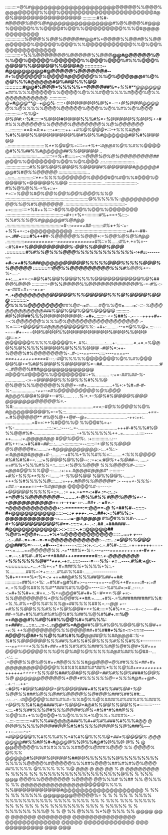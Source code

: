:::::::::=@%#@@@@@@@@@@@@@@@@@@@@@@@@@%%@@@%@@@@@@@@%%@@%@@@@@@@@@@@@@@@@@@@@@@#@@%@@@@@@@@@@@@@@@@
:::::::::::*#%#-#@@@@%@@%@#@@@@*@@@@@@@@@@@#%@%@@@%#@@@%@@@@@%%%@@@@#%@@%%@@@@@@@@@%%%@#@@@@@@@@@@@@
:::::::::::::::*%@@@%%@@%@@@@*##@@#%+@@@@%%@@#@%%@@@@@@@@%@@@@@%@@@%%%@@@@@@@@@@@%%@%@@%@@@@@@@@@@@@
::::::::::::=%%%@@@@@@@%@@@@@%%@@@**@@#@@@@@@%@%%@@%@@@@@%@@@@@@%%@@@%@@@%#%%%@@@%@@@@%%@@@@@%%@@@#@
::::::::::::--#@@@@@@@@#@@@@@@%@@@@@@#--#+*%@@@@@@%@@@@#@@@@@@%%%@%@@@*@@@#%@%@@%%%#@@@@@#@%##@%%%@@
::::::::::::#@@#%@@@*%%%%%+=@@@@##%=**+*%%#**@@@@@@=##*%%%%@@@@@%%@@@@%@%%%#@@%%%%#@@@%@%%@@@@@@@@@@
.:::::::::::::-*@+#@@@**@=+@@*%-:::::+@@@@@@@%@%=*=:::+@%@@@@@@@@%%@%%*%%%@@@%@@@@@%@@@%%@%%#%%@%@@@
:::::::::::::-%%@-*@%@#:*+:%#::::::=%@@@#@@@@%%%#*%=+%@@@@@%%@@%++##%%%@@@@@%%@@@@%@@@@@@@%%@%@@@@@@
....:::::::::-==#:=#:=+-:::+=::::::++-+#%@%@@@+:::-+%%%#@@-*%#%%@@%%@@@@@@@@%@#%@%%#@@@@@@#@%#%@@@@@
      ..:::::::::::::::::::::::::::::*%**%@#@%=::::==+%+-:#@@#%@%%#%*%@@@@@#%%%##%%*#@@@@@##%%@@@@@
..  ......:::::::::::::::::::......::::::==%*+#*::::::=-::=@@@%@%@%@@@@@@@@##@*@@%%@@@@@@@%@@%%@%@@@
.:::.::::::::::::::::::::::.     . .::::::::::::::::::*#%%@%@@%@@@%%@@@@#%@@@@@@#@@@@@#@@#%#@%%@@@@@
::::::::::::::::::::::...    ..:::::...::::::::::::::**=%%%%@@@@@@%@@@@#*@%#@%%#@@@%@@@@@%+@@@@@%%@@
::::::::::::::::::::::::::...:::::::::::::::::::::::::-#%%@%@%%-=%*+::+-+=::=%@@%#@%@@%@@%@@%@@@%%%@
::::::::::::::::::::::::::::::::::::::::::::::::::::::::::::::::::*@%%%%%%::*@@@@@@@@@@@%%@%#%@@@@@@
.:::::::::::::::::::::::::::::::::::::::::::::::-+*=:::::::::::::+%#*+*+*%::::-#@%*%@@@%%@@%%@@@@@@@
.:::::::::::::::::::::::::::::::::::::::::::::=#+::+%+-::::::::::#%*+*==+%::::-%%*#%%%@%#@@@@@#%@#@@
.:::::::::::::::::::::::::::::::::::::::::::=#-::====+##-::::::::#%**+**+%-:*+-+*%%*+=-::+@@@@@@@@@@
.:::::::::::::::::::::::::::::::::::::::::+#+=-##-=**-.:##-::::::#%++#***#-%@@@@@%%@@@+:=%@@%@%@%#@@
.::::::::::::::==========--=============#%::=%*.....:#%+.+=%=---:#%#******=+%@@@@@@@@@%-*@@%%@@@%@@@
.:::::::::::::#%#%%@%%%@@@%%%%%%%%%%%%%*-:+#=:-------:-+#-:++#%%###@@@@@@@@@@%%%%%@@@%%%%%@@@%%@@@@@
:::::::::::::*@@%%@@@@@@@@@%%%#**%@@%+=-*%-.....-++:.....+==-:=#@%#%@@%@@@%%%%@@@@@@@@@@@%@%##@@%@@@
::::::::::::=@%%@@@@%%@@@@@@@@@@@@%-=-#%-:--=-###+*#+-:-=+=**-=..+@@@@@@@@@@@@@%%%@@@@@%%%@%@@@@%@@@
:::::::::::-@%%%%@@@@@@@@***##%@#-:=#*:......:*#@%%@#=......:=*:=::=%@@@@@@@@@@@@###%@@*%@@%@@%@@@@@
::::::::::-#@%@@##%%%@@@@@@@@@*:=+#+..:::::::-++%##%*=.-===++++*#+-=-:%@@@@@@%%%%@%@@@@@@@@@@@@@@@@@
:-%=::::::+@@@@%#@@@@@@@@@%%*:-+#+:........---=+@%%@*+.:::-----===#+=-==*@@%@@@%%@@@@@@@@@@%@@@%%@@@
:*@*:::=:-@@@@@@%%%%%@@@@%+..#%:..............*:.....+-.............=*.+=.=%@@@%%@%%%%%@@@@%@%%%%@@@
-#@%=:++-%@@@%#%@@@@@@@%-..*#-::--==-----:::::----====--===+++++++====*#--:.-#@%%%%%@@@@@@@%@%%#%@@@
@@%@+=%#*@%@@@%%@@@@@%=-:##............................::...............:#-*:..#@@@%###@@@@@@@@@@@@@
#@@@%#@@@@%%@@@@@@@#::+%*..       ........ -:*+=-##%#*#-%- ................-*:=-=*@@@@@%%%@%%%*#%%%@
@%@@%%%@@@@@%*%@@+-=#*+....................+%+:+%#=#*-#-%-...................-++--=#%@@@@@@@@@%@%@@@
#@@@*%@@#***%@@+--#%:......                                    .     .         .%:+.+-%@%*#%@@@@%@@@
@@@@@@@@@@@@%=.-%#:...............................................................===:-*#@%%@@@%*%@%
#@@@@@@@@@%=-=%*:::.................................................................+==-=.#%@@@@@***
#%@%@++@#--*@=................................-++:=*+:.          .....................=#==:++%#@@%%@
%%@@#%=+-+%-..........................:::.:+:..:----:..=-...............................+++#-#%%%#%@
%%@@#%*#-................................*. -+%%%%%%%++..=...........:.::::----+*+........:+.@@@@#@@
#@@%@@%*:.      :+:::::::::::::.:.:--#%++::*+:*+#%##*=##:::.:.....:-::::::::::::=--::::::::+:@%%%@@@
@%@@@@#=:.......:+-#@@@@@@@@@@*:-:...+%:*:-=:#@@#@#@@@+#*-:.......--+#%%+%%%*#%%=::........+:%%%@@@@
#%#%#%#==.   ...:*+*%@*@@%@%%@*--:   :*=+:+*:#@%+*+*%@*##--. .....-==#%%+%%%*#%%=::...::::.+:%@%%@@@
%%%@@@%#-.::::::-*=*@@#@@%%%@@*-::.....:+:++.#@@*@#@@@*#* :-::::::--+#*%+%%%**%%+::.......:+-%*%@%@@
%@%%@@%*-.......-+++%%#%*%%%%@*:::.....:=-++.#@@%%@@@@*#* :-      --++*+-%%%-+##.::-======-+-%#@*#@@
@@@@@%#*-::----:-*+*@@@@@%%%%%*=::=... := ++.=**+==-:+*#+ :=-::..:-+=@@%%@@@@@@@*--........+-@%%*#%%
#@@%@@%+-:      -*+*@@@@@@@@@@*+::     :+-++=-  ::-...##+ .- =#*+.-=*@@@@@@@@@@@+::-======:=:@@==-*@
*%+*##%#--::::::-#+*@@@@@@@@@@*=:::--:.:+ +++-  .--.:.##+:-=*%#%%*=-*@@@@@@@@@@@-::.......:=-@*#@@@@
#%@#%%%#:-......-#+%@@@@@@@@@%#==-::::::+.*+*-  .-:  .##* .+######--#@@@@@@@@@@@::-::-===-.+=@@@@@##
%@#%+@@#+:......+%+%@@@@@@@@@@@==:..::::+ *+--- .-:.-.##*-.=+-=--=-=+@@@@@@@@@@@:--.:::...:*=@@%%@@@
*@@###*%=:----:.+#*----=+**=---=*-::::.:+:*+.-:..-:.=.#%#-.:.:::..=+=+++++===----:=..:....=*=@@@@@%%
.-=**##%+-%=.---=---=====+++++*******+-#+ *+--.=.--.:.#%#-.#%=-++**####***+++=======*#:::.+*-@@@@@@@
*+%%%%%*%%@#**++*+.-+=..:::::-----=---%%- **+= ..----.#%#:+@**:---::::::::::::::..-***....*+:%+*-:+*
#+*##*#*%%+*%%%%+%:*:.-%.............##%=:+*+:::.:.:..#%#:%%##-.......------------%#+=+===%=:%=*-:+*
+=+##@#*%%*%%##@%##++##: :::::::::::=##%=:+%:       .=#%#+@#%#+:--=*----*+==--=*@%++#+*=*=*=:#-*+:=#
=..=%%@%##%%%#**###%#%*%@@=----::::-%#%#=:=#..:---.--:+#+*%*%#+=.:#=*=..:-*%+*=@@@*#%#+#+*%-:#==+:%@
+=:-%%@@@@@@@%+@%%@@#%**##:=*......*+#%*-.=%##########%%*#:=%*.%.#%*=+@%%#:%%%*@=*##%%%%##%=***.--@@
+--+#%%*%@@%%%#%%+%@%@@#+++%*#:::::+%#%+=.::---=--:.:----#+-##-=%#+#%%#*%#%#%@%#%%*##%%@%#**%#+.=:%@
=+#@@@#%%#@%##%%@@%#*=%*#%%%:     =*+###=....::=:...:=-:..=@@#%=#@*@**##%@%*#*%@%%@@%@%%@#+***=-+:*%
*++*%@@@@@@@%%%@@@@#*#*+#%#**#*****#+%*%=-:::-:::::=-----#@@@%@##+%%@%%#%#*%%@**@@##@%%#*#@@@#::%-=*
%#%%@@@@@@%%%#*#%%#%%*#%@%%%**%#%%%#*%%+------------======+%%%#+##++#%*%#%#%%##*#*%%#@%@#%@#*%#**+==
@@@%@@@@@%%%@%@%#@%@*%%%%%#@#%##*%%*@##--... .-:.:. ... .=*@@@%*%@%@%#=+#@@%%%%#@@@@@+@%*##%%%+##+#=
@@@@@@@@@@@@%%#%#%###%#*#**#%*%**%%*@%#+==++++++++++++++++++%%*%*@%#*#*#%@#@%%@@+##%#%%@%#*###%@@%%@
@@@@@@@@@@@%+@@*#%%%%%%@=+%%%#@#=**+@#-. ..+.-:     ...++--:#@%+*#@@%#@@@+@%@@@@##+#%%#%%#*#%@*#+*%@
%@@%%###%@%%@##%@@@@%%@#@@*%#*##%##*%##:.... .:.:...:-..:#@@@@@*%##%#*%#=%%#@%%@%#*##*#%#%##%#%%###%
+@@%%%#%#@####*%#+%@@@*#@#%%**@@%%@@%%=::::::::::-----::::.-#%%##%%%@#%%**%@*@@#*%@*%*+#%#**#%##*@%%
%@@%#+*+%%@#@@+%%@%%%%+%@%*%*+*%*###%-...--..:::-:::::::::::=#%%%*##*@@@@###%%#*+#%*#%###%#%%%#@@ @
@@@%%%%%@@@#*#@@%#%#%%%%@@@@%%*@%###%*---+*+::..::::::-+-=#@@@@@%%*#%*%%#%%+#%#%@%%%%@+*##=%@@@@%
@@@ @@@@##%%#@%#-#@@@*@%%@%%#*@*#%@%%@ @% %     @         @@@@@@@%%#*%#%%*%%*%##@@%@*###*%@@@    %%
 @@@@%  @%%%  @@@@@#%@@@%@@@@%#*#@@%%%%%%%@%%%%%%%%%%%%%%@@@@%#@@@@@%%%##%@@@%##%#%#%@%@@@ ##%%%%%
 @%%%%        %%  %@   @@@ @                   @@                @@ %    @ @@@@@@@@     %   %%%% %%
%%%%%%%%%%%%%%%%%%%@%%   % %%%                 @@@                     @@@%%@@@@@@@ %@@@@ @@%%%#
 %%##       %%        @%%% %     %%      @@@@@@@@@@@@@@@@@@@@%%%% %%@@@@@@@@@@@#@@@@@@@@@@@@@@@@@@@
           %                   %%   % %% %%%%%                                      @@@@@@@@@@@@%=
  % %  % %%     %                 %%%%                %%%%%%%%%%%     %%%%  %%%%      %%        %
%%% %%% %%%%%  %% %%     %%     % %% %%%%%%%%        %%% %    %%%%%           % %   %%%%%%     %%%@
%  %                   @                  %%                   @%%%                   %*%@ %%%  %%
                                   @@@@               @@  @
                                 @@@@@@            @@@@@@@@
                                  @@@@@@@@@@@@@@@   @@@@@@@@@@@@@
                                @@@@@ @@@@@@@@@@@@   @@@ @@@@@@@@@
                                @@@                 @@@          
